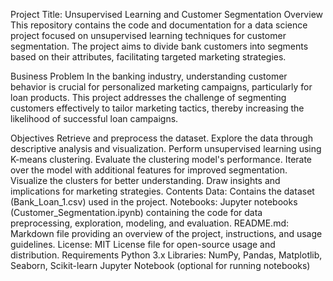 Project Title: Unsupervised Learning and Customer Segmentation
Overview
This repository contains the code and documentation for a data science project focused on unsupervised learning techniques for customer segmentation. The project aims to divide bank customers into segments based on their attributes, facilitating targeted marketing strategies.

Business Problem
In the banking industry, understanding customer behavior is crucial for personalized marketing campaigns, particularly for loan products. This project addresses the challenge of segmenting customers effectively to tailor marketing tactics, thereby increasing the likelihood of successful loan campaigns.

Objectives
Retrieve and preprocess the dataset.
Explore the data through descriptive analysis and visualization.
Perform unsupervised learning using K-means clustering.
Evaluate the clustering model's performance.
Iterate over the model with additional features for improved segmentation.
Visualize the clusters for better understanding.
Draw insights and implications for marketing strategies.
Contents
Data: Contains the dataset (Bank_Loan_1.csv) used in the project.
Notebooks: Jupyter notebooks (Customer_Segmentation.ipynb) containing the code for data preprocessing, exploration, modeling, and evaluation.
README.md: Markdown file providing an overview of the project, instructions, and usage guidelines.
License: MIT License file for open-source usage and distribution.
Requirements
Python 3.x
Libraries: NumPy, Pandas, Matplotlib, Seaborn, Scikit-learn
Jupyter Notebook (optional for running notebooks)
